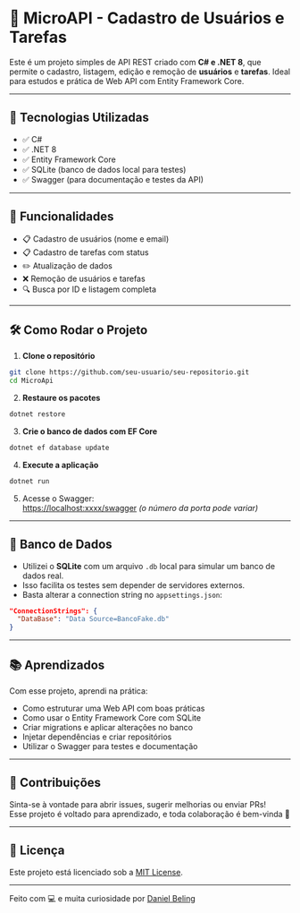 
# 📌 MicroAPI - Cadastro de Usuários e Tarefas

Este é um projeto simples de API REST criado com **C# e .NET 8**, que permite o cadastro, listagem, edição e remoção de **usuários** e **tarefas**. Ideal para estudos e prática de Web API com Entity Framework Core.

---

## 🚀 Tecnologias Utilizadas

- ✅ C#  
- ✅ .NET 8  
- ✅ Entity Framework Core  
- ✅ SQLite (banco de dados local para testes)  
- ✅ Swagger (para documentação e testes da API)  

---

## 🔧 Funcionalidades

- 📋 Cadastro de usuários (nome e email)  
- 📋 Cadastro de tarefas com status  
- ✏️ Atualização de dados  
- ❌ Remoção de usuários e tarefas  
- 🔍 Busca por ID e listagem completa  

---

## 🛠️ Como Rodar o Projeto

1. **Clone o repositório**

```bash
git clone https://github.com/seu-usuario/seu-repositorio.git
cd MicroApi
```

2. **Restaure os pacotes**

```bash
dotnet restore
```

3. **Crie o banco de dados com EF Core**

```bash
dotnet ef database update
```

4. **Execute a aplicação**

```bash
dotnet run
```

5. Acesse o Swagger:  
[https://localhost:xxxx/swagger](https://localhost:xxxx/swagger) *(o número da porta pode variar)*

---

## 💾 Banco de Dados

- Utilizei o **SQLite** com um arquivo `.db` local para simular um banco de dados real.
- Isso facilita os testes sem depender de servidores externos.
- Basta alterar a connection string no `appsettings.json`:

```json
"ConnectionStrings": {
  "DataBase": "Data Source=BancoFake.db"
}
```
---

## 📚 Aprendizados

Com esse projeto, aprendi na prática:

- Como estruturar uma Web API com boas práticas
- Como usar o Entity Framework Core com SQLite
- Criar migrations e aplicar alterações no banco
- Injetar dependências e criar repositórios
- Utilizar o Swagger para testes e documentação

---

## 🤝 Contribuições

Sinta-se à vontade para abrir issues, sugerir melhorias ou enviar PRs!  
Esse projeto é voltado para aprendizado, e toda colaboração é bem-vinda 🙌

---

## 📄 Licença

Este projeto está licenciado sob a [MIT License](LICENSE).

---

Feito com 💻 e muita curiosidade por [Daniel Beling](https://github.com/danielbeling)
